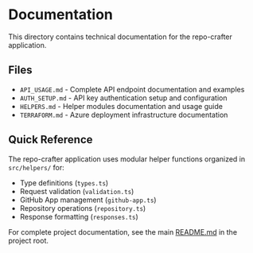 # Documentation

This directory contains technical documentation for the repo-crafter application.

## Files

- `API_USAGE.md` - Complete API endpoint documentation and examples
- `AUTH_SETUP.md` - API key authentication setup and configuration
- `HELPERS.md` - Helper modules documentation and usage guide
- `TERRAFORM.md` - Azure deployment infrastructure documentation

## Quick Reference

The repo-crafter application uses modular helper functions organized in `src/helpers/` for:
- Type definitions (`types.ts`)
- Request validation (`validation.ts`) 
- GitHub App management (`github-app.ts`)
- Repository operations (`repository.ts`)
- Response formatting (`responses.ts`)

For complete project documentation, see the main [README.md](../README.md) in the project root.
